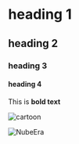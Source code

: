 # heading 1
## heading 2
### heading 3
#### heading 4

This is **bold text**

![cartoon](https://myoctocat.com/assets/images/base-octocat.svg)

![NubeEra](https://github.com/mujahed85/ERP)

